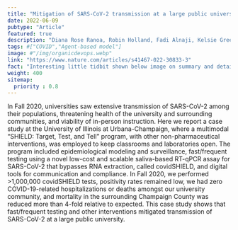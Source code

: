 ```yaml
---
title: "Mitigation of SARS-CoV-2 transmission at a large public university"
date: 2022-06-09
pubtype: "Article"
featured: true
description: "Diana Rose Ranoa, Robin Holland, Fadi Alnaji, Kelsie Green, Leyi Wang, Richard Fredrickson, <mark><b>Tong Wang</b></mark>, George Wong, Johnny Uelmen, Sergei Maslov, et al., <i><b>Nature Communications</b>, 2022</i>"
tags: #["COVID","Agent-based model"]
image: #"/img/organicdevops.webp"
link: "https://www.nature.com/articles/s41467-022-30833-3"
fact: "Interesting little tidbit shown below image on summary and detail page"
weight: 400
sitemap:
  priority : 0.8
---
```


In Fall 2020, universities saw extensive transmission of SARS-CoV-2 among their populations, threatening health of the university and surrounding communities, and viability of in-person instruction. Here we report a case study at the University of Illinois at Urbana-Champaign, where a multimodal “SHIELD: Target, Test, and Tell” program, with other non-pharmaceutical interventions, was employed to keep classrooms and laboratories open. The program included epidemiological modeling and surveillance, fast/frequent testing using a novel low-cost and scalable saliva-based RT-qPCR assay for SARS-CoV-2 that bypasses RNA extraction, called covidSHIELD, and digital tools for communication and compliance. In Fall 2020, we performed >1,000,000 covidSHIELD tests, positivity rates remained low, we had zero COVID-19-related hospitalizations or deaths amongst our university community, and mortality in the surrounding Champaign County was reduced more than 4-fold relative to expected. This case study shows that fast/frequent testing and other interventions mitigated transmission of SARS-CoV-2 at a large public university.